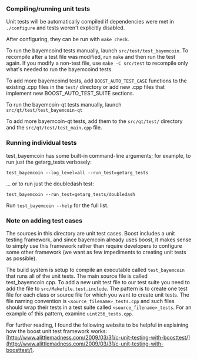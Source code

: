 ### Compiling/running unit tests

Unit tests will be automatically compiled if dependencies were met in `./configure`
and tests weren't explicitly disabled.

After configuring, they can be run with `make check`.

To run the bayemcoind tests manually, launch `src/test/test_bayemcoin`. To recompile
after a test file was modified, run `make` and then run the test again. If you
modify a non-test file, use `make -C src/test` to recompile only what's needed
to run the bayemcoind tests.

To add more bayemcoind tests, add `BOOST_AUTO_TEST_CASE` functions to the existing
.cpp files in the `test/` directory or add new .cpp files that
implement new BOOST_AUTO_TEST_SUITE sections.

To run the bayemcoin-qt tests manually, launch `src/qt/test/test_bayemcoin-qt`

To add more bayemcoin-qt tests, add them to the `src/qt/test/` directory and
the `src/qt/test/test_main.cpp` file.

### Running individual tests

test_bayemcoin has some built-in command-line arguments; for
example, to run just the getarg_tests verbosely:

    test_bayemcoin --log_level=all --run_test=getarg_tests

... or to run just the doubledash test:

    test_bayemcoin --run_test=getarg_tests/doubledash

Run `test_bayemcoin --help` for the full list.

### Note on adding test cases

The sources in this directory are unit test cases.  Boost includes a
unit testing framework, and since bayemcoin already uses boost, it makes
sense to simply use this framework rather than require developers to
configure some other framework (we want as few impediments to creating
unit tests as possible).

The build system is setup to compile an executable called `test_bayemcoin`
that runs all of the unit tests.  The main source file is called
test_bayemcoin.cpp. To add a new unit test file to our test suite you need 
to add the file to `src/Makefile.test.include`. The pattern is to create 
one test file for each class or source file for which you want to create 
unit tests.  The file naming convention is `<source_filename>_tests.cpp` 
and such files should wrap their tests in a test suite 
called `<source_filename>_tests`. For an example of this pattern, 
examine `uint256_tests.cpp`.

For further reading, I found the following website to be helpful in
explaining how the boost unit test framework works:
[http://www.alittlemadness.com/2009/03/31/c-unit-testing-with-boosttest/](http://www.alittlemadness.com/2009/03/31/c-unit-testing-with-boosttest/).
